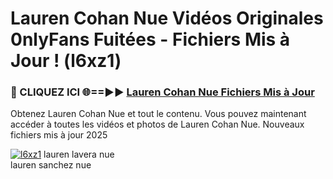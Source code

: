 # Lauren Cohan Nue Vidéos Originales 0nlyFans Fuitées - Fichiers Mis à Jour ! (l6xz1)

<h3>🔴 CLIQUEZ ICI 🌐==►► <a href="https://tinyurl.com/2pmr4ezf" rel="nofollow">Lauren Cohan Nue Fichiers Mis à Jour</a></h3>

Obtenez Lauren Cohan Nue et tout le contenu. Vous pouvez maintenant accéder à toutes les vidéos et photos de Lauren Cohan Nue. Nouveaux fichiers mis à jour 2025

[![l6xz1](https://i.imgur.com/6SNvagu.gif)](https://tinyurl.com/2pmr4ezf)
lauren lavera nue<br>
lauren sanchez nue